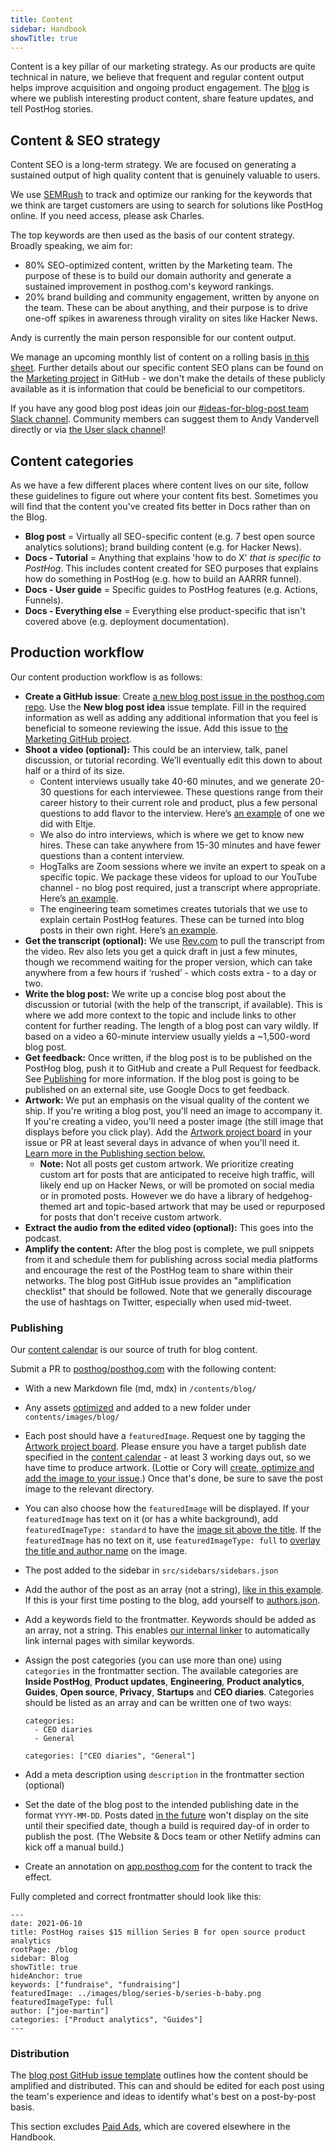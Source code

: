 ```yaml
---
title: Content
sidebar: Handbook
showTitle: true
---
```


Content is a key pillar of our marketing strategy. As our products are quite technical in nature, we believe that frequent and regular content output helps improve acquisition and ongoing product engagement. The [blog](/blog) is where we publish interesting product content, share feature updates, and tell PostHog stories.

## Content & SEO strategy

Content SEO is a long-term strategy. We are focused on generating a sustained output of high quality content that is genuinely valuable to users.

We use [SEMRush](https://www.semrush.com/) to track and optimize our ranking for the keywords that we think are target customers are using to search for solutions like PostHog online. If you need access, please ask Charles. 

The top keywords are then used as the basis of our content strategy. Broadly speaking, we aim for:

- 80% SEO-optimized content, written by the Marketing team. The purpose of these is to build our domain authority and generate a sustained improvement in posthog.com's keyword rankings. 
- 20% brand building and community engagement, written by anyone on the team. These can be about anything, and their purpose is to drive one-off spikes in awareness through virality on sites like Hacker News. 

Andy is currently the main person responsible for our content output.

We manage an upcoming monthly list of content on a rolling basis [in this sheet](https://docs.google.com/spreadsheets/d/1-6QYxi46d5y88BQ8vdGWmgrFZBbCMs1CAIc5JGLuf4Y/edit?copiedFromTrash#gid=0). Further details about our specific content SEO plans can be found on the [Marketing project](https://github.com/orgs/PostHog/projects/8) in GitHub - we don't make the details of these publicly available as it is information that could be beneficial to our competitors. 

If you have any good blog post ideas join our [#ideas-for-blog-post team Slack channel](https://posthog.slack.com/archives/C015CRUQR7Y). Community members can suggest them to Andy Vandervell directly or via [the User slack channel](/slack)!

## Content categories

As we have a few different places where content lives on our site, follow these guidelines to figure out where your content fits best. Sometimes you will find that the content you've created fits better in Docs rather than on the Blog. 

- **Blog post** = Virtually all SEO-specific content (e.g. 7 best open source analytics solutions); brand building content (e.g. for Hacker News).
- **Docs - Tutorial** = Anything that explains 'how to do X' _that is specific to PostHog_. This includes content created for SEO purposes that explains how do something in PostHog (e.g. how to build an AARRR funnel).
- **Docs - User guide** = Specific guides to PostHog features (e.g. Actions, Funnels). 
- **Docs - Everything else** = Everything else product-specific that isn't covered above (e.g. deployment documentation). 

## Production workflow

Our content production workflow is as follows:

* **Create a GitHub issue**: Create [a new blog post issue in the posthog.com repo](https://github.com/PostHog/posthog.com/issues/new?assignees=&labels=Marketing&template=blog-post-idea-template.md&title=Blog+post%3A+%7Btitle%7D). Use the **New blog post idea** issue template. Fill in the required information as well as adding any additional information that you feel is beneficial to someone reviewing the issue. Add this issue to [the Marketing GitHub project](https://github.com/orgs/PostHog/projects/8).
* **Shoot a video (optional):** This could be an interview, talk, panel discussion, or tutorial recording. We’ll eventually edit this down to about half or a third of its size.
  * Content interviews usually take 40-60 minutes, and we generate 20-30 questions for each interviewee. These questions range from their career history to their current role and product, plus a few personal questions to add flavor to the interview. Here’s [an example](https://www.youtube.com/watch?v=gMYWond64lM) of one we did with Eltje.
  * We also do intro interviews, which is where we get to know new hires. These can take anywhere from 15-30 minutes and have fewer questions than a content interview.
  * HogTalks are Zoom sessions where we invite an expert to speak on a specific topic. We package these videos for upload to our YouTube channel - no blog post required, just a transcript where appropriate. Here’s [an example](https://www.youtube.com/watch?v=JvjK-YA9Ieo). 
  * The engineering team sometimes creates tutorials that we use to explain certain PostHog features. These can be turned into blog posts in their own right. Here’s [an example](https://www.youtube.com/watch?v=3_yH24Bh0HE). 
* **Get the transcript (optional):** We use [Rev.com](https://rev.com) to pull the transcript from the video. Rev also lets you get a quick draft in just a few minutes, though we recommend waiting for the proper version, which can take anywhere from a few hours if ‘rushed’ - which costs extra - to a day or two.
* **Write the blog post:** We write up a concise blog post about the discussion or tutorial (with the help of the transcript, if available). This is where we add more context to the topic and include links to other content for further reading. The length of a blog post can vary wildly. If based on a video a 60-minute interview usually yields a ~1,500-word blog post.
* **Get feedback:** Once written, if the blog post is to be published on the PostHog blog, push it to GitHub and create a Pull Request for feedback. See [Publishing](#publishing) for more information. If the blog post is going to be published on an external site, use Google Docs to get feedback.
* **Artwork:** We put an emphasis on the visual quality of the content we ship. If you're writing a blog post, you'll need an image to accompany it. If you're creating a video, you'll need a poster image (the still image that displays before you click play). Add the [Artwork project board](https://github.com/orgs/PostHog/projects/14) in your issue or PR at least several days in advance of when you'll need it. [Learn more in the Publishing section below.](#publishing)
  * **Note:** Not all posts get custom artwork. We prioritize creating custom art for posts that are anticipated to receive high traffic, will likely end up on Hacker News, or will be promoted on social media or in promoted posts. However we do have a library of hedgehog-themed art and topic-based artwork that may be used or repurposed for posts that don't receive custom artwork.
* **Extract the audio from the edited video (optional):** This goes into the podcast.
* **Amplify the content:** After the blog post is complete, we pull snippets from it and schedule them for publishing across social media platforms and encourage the rest of the PostHog team to share within their networks. The blog post GitHub issue provides an "amplification checklist" that should be followed. Note that we generally discourage the use of hashtags on Twitter, especially when used mid-tweet. 

### Publishing

Our [content calendar](https://docs.google.com/spreadsheets/d/1-6QYxi46d5y88BQ8vdGWmgrFZBbCMs1CAIc5JGLuf4Y/edit) is our source of truth for blog content.

Submit a PR to [posthog/posthog.com](https://github.com/posthog/posthog.com) with the following content:

- With a new Markdown file (md, mdx) in `/contents/blog/`
- Any assets [optimized](/docs/contribute/contribute-to-website) and added to a new folder under `contents/images/blog/`
- Each post should have a `featuredImage`. Request one by tagging the [Artwork project board](https://github.com/orgs/PostHog/projects/14). Please ensure you have a target publish date specified in the [content calendar](https://docs.google.com/spreadsheets/d/1-6QYxi46d5y88BQ8vdGWmgrFZBbCMs1CAIc5JGLuf4Y/edit) - at least 3 working days out, so we have time to produce artwork. (Lottie or Cory will [create, optimize and add the image to your issue](/handbook/growth/marketing/exporting-blog-post-image).) Once that's done, be sure to save the post image to the relevant directory.
- You can also choose how the `featuredImage` will be displayed. If your `featuredImage` has text on it (or has a white background), add `featuredImageType: standard` to have the [image sit above the title](https://posthog.com/blog/yc-top-companies). If the `featuredImage` has no text on it, use `featuredImageType: full` to [overlay the title and author name](https://posthog.com/blog/intro-phil-leggetter) on the image.
- The post added to the sidebar in `src/sidebars/sidebars.json`
- Add the author of the post as an array (not a string), [like in this example](https://github.com/PostHog/posthog.com/blob/master/contents/blog/100-times-more-events.md). If this is your first time posting to the blog, add yourself to [authors.json](https://github.com/PostHog/posthog.com/blob/master/src/data/authors.json).
- Add a keywords field to the frontmatter. Keywords should be added as an array, not a string. This enables [our internal linker](https://github.com/PostHog/internallinker) to automatically link internal pages with similar keywords.
- Assign the post categories (you can use more than one) using `categories` in the frontmatter section. The available categories are **Inside PostHog**, **Product updates**, **Engineering**, **Product analytics**, **Guides**, **Open source**, **Privacy**, **Startups** and **CEO diaries**. Categories should be listed as an array and can be written one of two ways:

  ```
  categories:
    - CEO diaries
    - General
  ```
 
  ```
  categories: ["CEO diaries", "General"]
  ```
  
- Add a meta description using `description` in the frontmatter section (optional)
- Set the date of the blog post to the intended publishing date in the format `YYYY-MM-DD`. Posts dated [in the future](https://github.com/PostHog/posthog.com/pull/2964) won't display on the site until their specified date, though a build is required day-of in order to publish the post. (The Website & Docs team or other Netlify admins can kick off a manual build.)
- Create an annotation on [app.posthog.com](https://app.posthog.com) for the content to track the effect.

Fully completed and correct frontmatter should look like this: 

 ```
 ---
date: 2021-06-10
title: PostHog raises $15 million Series B for open source product analytics
rootPage: /blog
sidebar: Blog
showTitle: true
hideAnchor: true
keywords: ["fundraise", "fundraising"]
featuredImage: ../images/blog/series-b/series-b-baby.png
featuredImageType: full
author: ["joe-martin"]
categories: ["Product analytics", "Guides"]
---
 ```

### Distribution

The [blog post GitHub issue template](https://github.com/PostHog/posthog.com/blob/master/.github/ISSUE_TEMPLATE/blog-post-idea-template.md) outlines how the content should be amplified and distributed. This can and should be edited for each post using the team's experience and ideas to identify what's best on a post-by-post basis.

This section excludes [Paid Ads](/handbook/growth/marketing/paid), which are covered elsewhere in the Handbook.
